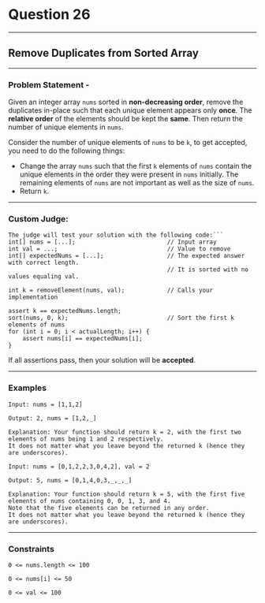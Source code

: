 # Question 26
****
## Remove Duplicates from Sorted Array
****
### Problem Statement - 

Given an integer array `nums` sorted in **non-decreasing order**, remove the duplicates in-place such that each unique element appears only **once**. The **relative order** of the elements should be kept the **same**. Then return the number of unique elements in `nums`.

Consider the number of unique elements of `nums` to be `k`, to get accepted, you need to do the following things:

* Change the array `nums` such that the first `k` elements of `nums` contain the unique elements in the order they were present in `nums` initially. The remaining elements of `nums` are not important as well as the size of `nums`.
* Return `k`.
****
### Custom Judge:
```
The judge will test your solution with the following code:```
int[] nums = [...];                          // Input array
int val = ...;                               // Value to remove
int[] expectedNums = [...];                  // The expected answer with correct length.
                                             // It is sorted with no values equaling val.

int k = removeElement(nums, val);            // Calls your implementation

assert k == expectedNums.length;
sort(nums, 0, k);                            // Sort the first k elements of nums
for (int i = 0; i < actualLength; i++) {
    assert nums[i] == expectedNums[i];
}
```

If all assertions pass, then your solution will be **accepted**.
****
### Examples
```
Input: nums = [1,1,2]

Output: 2, nums = [1,2,_]

Explanation: Your function should return k = 2, with the first two elements of nums being 1 and 2 respectively.
It does not matter what you leave beyond the returned k (hence they are underscores).
```
```
Input: nums = [0,1,2,2,3,0,4,2], val = 2

Output: 5, nums = [0,1,4,0,3,_,_,_]

Explanation: Your function should return k = 5, with the first five elements of nums containing 0, 0, 1, 3, and 4.
Note that the five elements can be returned in any order.
It does not matter what you leave beyond the returned k (hence they are underscores).
```
****
### Constraints
```
0 <= nums.length <= 100

0 <= nums[i] <= 50

0 <= val <= 100
```

